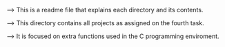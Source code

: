 --> This is a readme file that explains each directory and its contents.

--> This directory contains all projects as assigned on the fourth task.

--> It is focused on extra functions used in the C programming enviroment.
